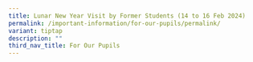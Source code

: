 ```yaml
---
title: Lunar New Year Visit by Former Students (14 to 16 Feb 2024)
permalink: /important-information/for-our-pupils/permalink/
variant: tiptap
description: ""
third_nav_title: For Our Pupils
---
```

